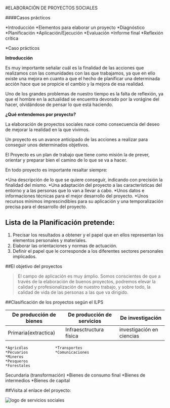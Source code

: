 #ELABORACIÓN DE PROYECTOS SOCIALES

####Casos prácticos

*Introducción
*Elementos para elaborar un proyecto
  *Diagnóstico
  *Planificación
  *Aplicación/Ejecución
  *Evaluación
  *Informe final
  *Reflexión crítica

*Caso prácticos

**Introducción**

Es muy importante señalar cuál es la finalidad de las acciones que realizamos con las comunidades con las
que trabajamos, ya que en ello existe una mejora en cuanto a que el hecho de planificar una determinada
acción hace que se propicie el cambio y la mejora de esa realidad.  

Uno de los grandes problemas de nuestro tiempo es la falta de reflexión, ya que el hombre en la actualidad se
encuentra devorado por la vorágine del hacer, olvidándose de pensar lo que está haciendo.

**¿Qué entendemos por proyecto?**

La elaboración de proyectos sociales nace como consecuencia del deseo de mejorar la realidad en la que
vivimos.  

Un proyecto es un avance anticipado de las acciones a realizar para conseguir unos determinados objetivos.  

El Proyecto es un plan de trabajo que tiene como misión la de prever, orientar y preparar bien el camino de lo
que se va a hacer.  

En todo proyecto es importante resaltar siempre:  

  *Una descripción de lo que se quiere conseguir, indicando con precisión la finalidad del mismo.
  *Una adaptación del proyecto a las características del entorno y a las personas que lo van a llevar a cabo.
  *Unos datos e informaciones técnicas para el mejor desarrollo del proyecto.
  *Unos recursos mínimos imprescindibles para su aplicación y una temporalización precisa para el desarrollo del proyecto.  

  Lista de la Planificación pretende:
  ------------------
  1. Precisar los resultados a obtener y el papel que en ellos representan los elementos personales y materiales.
  2. Elaborar las orientaciones y normas de actuación.
  3. Definir el papel que le corresponde a los diferentes sectores personales implicados.

  ##El objetivo del proyectos

  > El campo de aplicación es muy ámplio. Somos conscientes de que a través de la elaboración de buenos
proyectos, podremos elevar la calidad y profesionalización de nuestro trabajo, y sobre todo, la calidad de vida
de las personas a las que va dirigido.

##Clasificación de los proyectos según el ILPS

| De producción de bienes | De producción de servicios| De investigación |
| --------- | --------- | --------- |
| Primaria(extractica) | Infraesctructura física | investigación en ciencias |
    *Agricólas            *Transportes
    *Pecuarios            *Comunicaciones
    *Mineros
    *Pesqueros
    *Forestales
  Secundaria (transformación)
    *Bienes de consumo final
    *Bienes de intermedios
    *Bienes de capital

##Visita al enlace del proyecto:

![logo de servicios sociales](https://serviciossociales.jcyl.es/web/jcyl/binarios/37/605/GSS-Carrusel-CataloSS.jpg)
